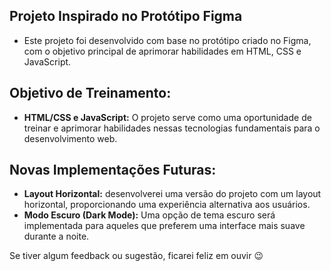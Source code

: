 ## Projeto Inspirado no Protótipo Figma
- Este projeto foi desenvolvido com base no protótipo criado no Figma, com o objetivo principal de aprimorar habilidades em HTML, CSS e JavaScript.

## Objetivo de Treinamento:
- **HTML/CSS e JavaScript:** O projeto serve como uma oportunidade de treinar e aprimorar habilidades nessas tecnologias fundamentais para o desenvolvimento web.

## Novas Implementações Futuras:
- **Layout Horizontal:** desenvolverei uma versão do projeto com um layout horizontal, proporcionando uma experiência alternativa aos usuários.
- **Modo Escuro (Dark Mode):** Uma opção de tema escuro será implementada para aqueles que preferem uma interface mais suave durante a noite.

Se tiver algum feedback ou sugestão, ficarei feliz em ouvir 😉
 
